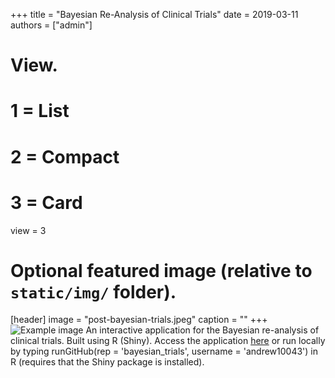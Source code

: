 +++
title = "Bayesian Re-Analysis of Clinical Trials"
date = 2019-03-11
authors = ["admin"]

# View.
#   1 = List
#   2 = Compact
#   3 = Card
view = 3

# Optional featured image (relative to `static/img/` folder).
[header]
image = "post-bayesian-trials.jpeg"
caption = ""
+++
![Example image](/static/bayesian-trials.jpeg)
An interactive application for the Bayesian re-analysis of clinical trials. Built using R (Shiny). Access the application [here](https://benjamin-andrew.shinyapps.io/bayesian_trials/) or run locally by typing runGitHub(rep = 'bayesian_trials', username = 'andrew10043') in R (requires that the Shiny package is installed).
